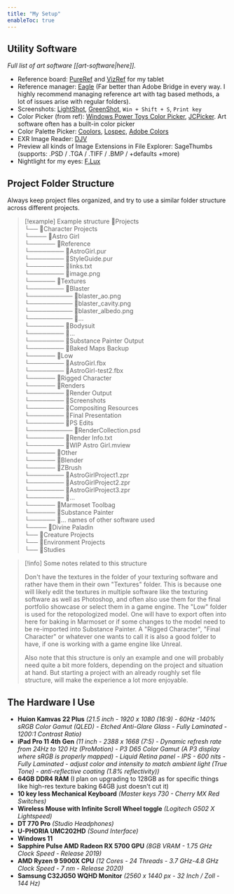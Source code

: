 ```yaml
---
title: "My Setup"
enableToc: true
---
```


## Utility Software
_Full list of art software [[art-software|here]]._

- Reference board: [PureRef](https://www.pureref.com/) and [VizRef](https://vizref.com/) for my tablet
- Reference manager: [Eagle](https://en.eagle.cool/) (Far better than Adobe Bridge in every way. I highly recommend managing reference art with tag based methods, a lot of issues arise with regular folders). 
- Screenshots: [LightShot](https://app.prntscr.com/en/index.html), [GreenShot](https://getgreenshot.org/), `Win + Shift + S`, `Print key`
- Color Picker (from ref): [Windows Power Toys Color Picker](https://learn.microsoft.com/en-us/windows/powertoys/color-picker), [JCPicker](https://annystudio.com/software/colorpicker/). Art software often has a built-in color picker
- Color Palette Picker: [Coolors](https://coolors.co/), [Lospec](https://lospec.com/palette-list), [Adobe Colors](https://color.adobe.com/create/color-wheel)
- EXR Image Reader: [DJV](https://darbyjohnston.github.io/DJV/)
- Preview all kinds of Image Extensions in File Explorer: SageThumbs (supports: .PSD / .TGA / .TIFF / .BMP / +defaults +more)
- Nightlight for my eyes: [F.Lux](https://justgetflux.com/)

## Project Folder Structure
Always keep project files organized, and try to use a similar folder structure across different projects.

>[!example] Example structure
>📂Projects<br>
>└── 📂Character Projects<br>
>└──── 📂Astro Girl<br>
>└────── 📂Reference<br>
>└──────── 📄AstroGirl.pur<br>
>└──────── 📄StyleGuide.pur<br>
>└──────── 📄links.txt<br>
>└──────── 📄image.png<br>
>└────── 📂Textures<br>
>└──────── 📂Blaster<br>
>└────────── 📄blaster_ao.png<br>
>└────────── 📄blaster_cavity.png<br>
>└────────── 📄blaster_albedo.png<br>
>└────────── 📄...<br>
>└──────── 📂Bodysuit<br>
>└──────── 📂...<br>
>└──────── 📂Substance Painter Output<br>
>└──────── 📂Baked Maps Backup<br>
>└────── 📂Low<br>
>└──────── 📄AstroGirl.fbx<br>
>└──────── 📄AstroGirl-test2.fbx<br>
>└────── 📂Rigged Character<br>
>└────── 📂Renders<br>
>└──────── 📂Render Output<br>
>└──────── 📂Screenshots<br>
>└──────── 📂Compositing Resources<br>
>└──────── 📂Final Presentation<br>
>└──────── 📂PS Edits<br>
>└────────── 📄RenderCollection.psd<br>
>└──────── 📄Render Info.txt<br>
>└──────── 📄WIP Astro Girl.mview<br>
>└────── 📂Other<br>
>└────── 📂Blender<br>
>└────── 📂ZBrush<br>
>└──────── 📄AstroGirlProject1.zpr<br>
>└──────── 📄AstroGirlProject2.zpr<br>
>└──────── 📄AstroGirlProject3.zpr<br>
>└──────── 📄...<br>
>└────── 📂Marmoset Toolbag<br>
>└────── 📂Substance Painter<br>
>└────── 📂... names of other software used<br>
>└──── 📂Divine Paladin<br>
>└── 📂Creature Projects<br>
>└── 📂Environment Projects<br>
>└── 📂Studies<br>

>[!info] Some notes related to this structure
>
>Don't have the textures in the folder of your texturing software and rather have them in their own "Textures" folder. This is because one will likely edit the textures in multiple software like the texturing software as well as Photoshop, and often also use them for the final portfolio showcase or select them in a game engine. The "Low" folder is used for the retopologized model. One will have to export often into here for baking in Marmoset or if some changes to the model need to be re-imported into Substance Painter. A "Rigged Character", "Final Character" or whatever one wants to call it is also a good folder to have, if one is working with a game engine like Unreal.
>
>Also note that this structure is only an example and one will probably need quite a bit more folders, depending on the project and situation at hand. But starting a project with an already roughly set file structure, will make the experience a lot more enjoyable.

## The Hardware I Use
- **Huion Kamvas 22 Plus** _(21.5 inch - 1920 x 1080 (16:9) - 60Hz -140% sRGB Color Gamut (QLED) - Etched Anti-Glare Glass - Fully Laminated - 1200:1 Contrast Ratio)_
- **iPad Pro 11 4th Gen** _(11 inch - 2388 x 1668 (7:5) - Dynamic refresh rate from 24Hz to 120 Hz (ProMotion) - P3 D65 Color Gamut (A P3 display where sRGB is properly mapped) - Liquid Retina panel - IPS - 600 nits - Fully Laminated - adjust color and intensity to match ambient light (True Tone) - anti-reflective coating (1.8% reflectivity))_
- **64GB DDR4 RAM** (I plan on upgrading to 128GB as for specific things like high-res texture baking 64GB just doesn't cut it)
- **10 key less Mechanical Keyboard** _(Master keys 730 - Cherry MX Red Switches)_
- **Wireless Mouse with Infinite Scroll Wheel toggle** _(Logitech G502 X Lightspeed)_
- **DT 770 Pro** _(Studio Headphones)_
- **U-PHORIA UMC202HD** _(Sound Interface)_
- **Windows 11**
- **Sapphire Pulse AMD Radeon RX 5700 GPU** _(8GB VRAM - 1.75 GHz Clock Speed - Release 2019)_
- **AMD Ryzen 9 5900X CPU** _(12 Cores - 24 Threads - 3.7 GHz-4.8 GHz Clock Speed - 7 nm - Release 2020)_
- **Samsung C32JG50 WQHD Monitor** _(2560 x 1440 px - 32 Inch / Zoll - 144 Hz)_